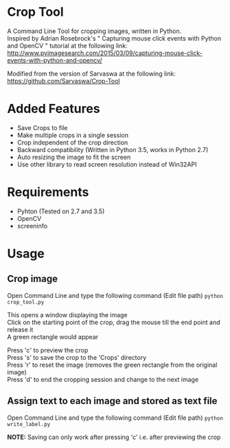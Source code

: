 # Crop Tool
A Command Line Tool for cropping images, written in Python.  
Inspired by Adrian Rosebrock's " Capturing mouse click events with Python and OpenCV " tutorial at the following link:  
http://www.pyimagesearch.com/2015/03/09/capturing-mouse-click-events-with-python-and-opencv/

Modified from the version of Sarvaswa at the following link:
https://github.com/Sarvaswa/Crop-Tool

# Added Features
* Save Crops to file
* Make multiple crops in a single session
* Crop independent of the crop direction
* Backward compatibility (Written in Python 3.5, works in Python 2.7)
* Auto resizing the image to fit the screen
* Use other library to read screen resolution instead of Win32API

# Requirements
* Pyhton (Tested on 2.7 and 3.5)
* OpenCV
* screeninfo

# Usage 
## Crop image
Open Command Line and type the following command (Edit file path)
``` python crop_tool.py ```  

This opens a window displaying the image  
Click on the starting point of the crop, drag the mouse till the end point and release it  
A green rectangle would appear  

Press 'c' to preview the crop  
Press 's' to save the crop to the 'Crops' directory  
Press 'r' to reset the image (removes the green rectangle from the original image)  
Press 'd' to end the cropping session and change to the next image

## Assign text to each image and stored as text file
Open Command Line and type the following command (Edit file path)
``` python write_label.py ``` 

**NOTE:** Saving can only work after pressing 'c' i.e. after previewing the crop
